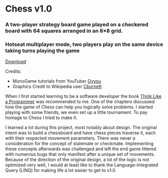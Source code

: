 # Chess v1.0
### A two-player strategy board game played on a checkered board with 64 squares arranged in an 8×8 grid.
### Hotseat multiplayer mode, two players play on the same device taking turns playing the game

[Download](https://drive.google.com/file/d/1lZj3f6nWpcC_BZqdJXtrDloCC8gUsHTG/view?usp=sharing)

Credits:
- MonoGame tutorials from YouTuber [Oyyou](https://www.youtube.com/channel/UCEXxtHhSvUmz2qcZoWay9kw)
- Graphics Credit to Wikipedia user [Cburnett](https://en.wikipedia.org/wiki/User:Cburnett)

When I first started learning to be a software developer the book [Think Like a Programmer](https://www.amazon.com/Think-Like-Programmer-Introduction-Creative/dp/1593274246) was recommended to me. One of the chapters discussed how the game of Chess can help you logically solve problems. I started playing with some friends, we even set up a little tournament. To pay homage to Chess I tried to make it.

I learned a lot during this project, most notably about design. The original intent was to build a chessboard and have chess pieces traverse it, each with their respected movement parameters. There was never a consideration for the concept of stalemate or checkmate. Implementing these concepts afterwards was challenged and left the end game littered with numerous bugs that only manifest after a unique set of movements. Because of the direction of the original design, a lot of the logic is not optimized very well, I would at least like to thank the Language-Integrated Query (LINQ) for making life a lot easier to get to v1.0.
